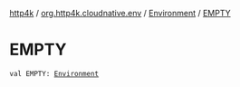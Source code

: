 [http4k](../../index.md) / [org.http4k.cloudnative.env](../index.md) / [Environment](index.md) / [EMPTY](./-e-m-p-t-y.md)

# EMPTY

`val EMPTY: `[`Environment`](index.md)